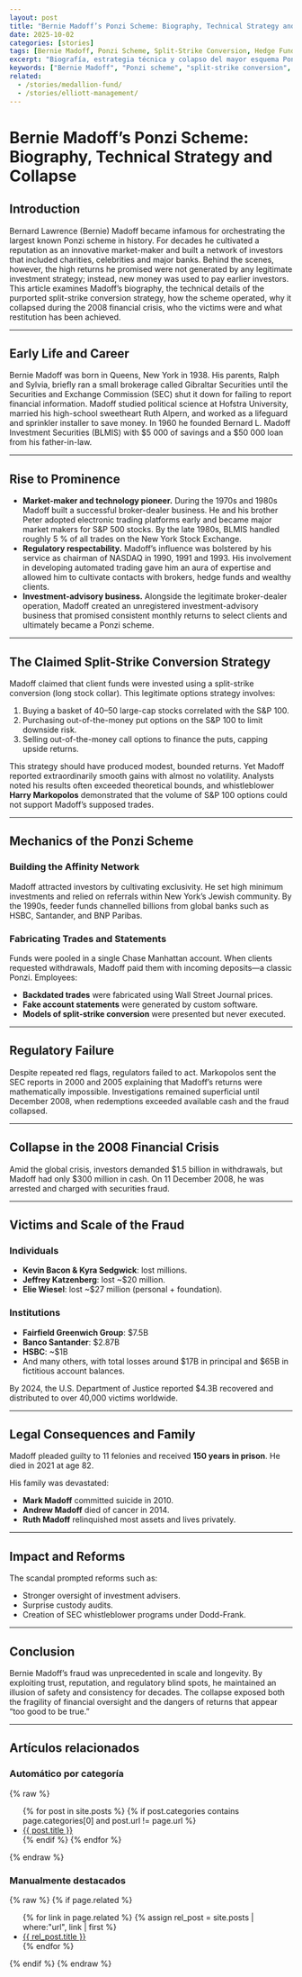 ```yaml
---
layout: post
title: "Bernie Madoff’s Ponzi Scheme: Biography, Technical Strategy and Collapse"
date: 2025-10-02
categories: [stories]
tags: [Bernie Madoff, Ponzi Scheme, Split-Strike Conversion, Hedge Funds, Fraud, SEC, 2008 Crisis]
excerpt: "Biografía, estrategia técnica y colapso del mayor esquema Ponzi de la historia. Cómo funcionaba la supuesta split-strike conversion, por qué colapsó en 2008 y quiénes fueron las víctimas."
keywords: ["Bernie Madoff", "Ponzi scheme", "split-strike conversion", "SEC failures", "2008 financial crisis", "fraud", "hedge funds"]
related:
  - /stories/medallion-fund/
  - /stories/elliott-management/
---
```


# Bernie Madoff’s Ponzi Scheme: Biography, Technical Strategy and Collapse

## Introduction
Bernard Lawrence (Bernie) Madoff became infamous for orchestrating the largest known Ponzi scheme in history. For decades he cultivated a reputation as an innovative market-maker and built a network of investors that included charities, celebrities and major banks. Behind the scenes, however, the high returns he promised were not generated by any legitimate investment strategy; instead, new money was used to pay earlier investors. This article examines Madoff’s biography, the technical details of the purported split-strike conversion strategy, how the scheme operated, why it collapsed during the 2008 financial crisis, who the victims were and what restitution has been achieved.

---

## Early Life and Career
Bernie Madoff was born in Queens, New York in 1938. His parents, Ralph and Sylvia, briefly ran a small brokerage called Gibraltar Securities until the Securities and Exchange Commission (SEC) shut it down for failing to report financial information. Madoff studied political science at Hofstra University, married his high-school sweetheart Ruth Alpern, and worked as a lifeguard and sprinkler installer to save money. In 1960 he founded Bernard L. Madoff Investment Securities (BLMIS) with $5 000 of savings and a $50 000 loan from his father-in-law.

---

## Rise to Prominence
- **Market-maker and technology pioneer.** During the 1970s and 1980s Madoff built a successful broker-dealer business. He and his brother Peter adopted electronic trading platforms early and became major market makers for S&P 500 stocks. By the late 1980s, BLMIS handled roughly 5 % of all trades on the New York Stock Exchange.  
- **Regulatory respectability.** Madoff’s influence was bolstered by his service as chairman of NASDAQ in 1990, 1991 and 1993. His involvement in developing automated trading gave him an aura of expertise and allowed him to cultivate contacts with brokers, hedge funds and wealthy clients.  
- **Investment-advisory business.** Alongside the legitimate broker-dealer operation, Madoff created an unregistered investment-advisory business that promised consistent monthly returns to select clients and ultimately became a Ponzi scheme.  

---

## The Claimed Split-Strike Conversion Strategy
Madoff claimed that client funds were invested using a split-strike conversion (long stock collar). This legitimate options strategy involves:

1. Buying a basket of 40–50 large-cap stocks correlated with the S&P 100.  
2. Purchasing out-of-the-money put options on the S&P 100 to limit downside risk.  
3. Selling out-of-the-money call options to finance the puts, capping upside returns.  

This strategy should have produced modest, bounded returns. Yet Madoff reported extraordinarily smooth gains with almost no volatility. Analysts noted his results often exceeded theoretical bounds, and whistleblower **Harry Markopolos** demonstrated that the volume of S&P 100 options could not support Madoff’s supposed trades.  

---

## Mechanics of the Ponzi Scheme

### Building the Affinity Network
Madoff attracted investors by cultivating exclusivity. He set high minimum investments and relied on referrals within New York’s Jewish community. By the 1990s, feeder funds channelled billions from global banks such as HSBC, Santander, and BNP Paribas.

### Fabricating Trades and Statements
Funds were pooled in a single Chase Manhattan account. When clients requested withdrawals, Madoff paid them with incoming deposits—a classic Ponzi. Employees:  
- **Backdated trades** were fabricated using Wall Street Journal prices.  
- **Fake account statements** were generated by custom software.  
- **Models of split-strike conversion** were presented but never executed.  

---

## Regulatory Failure
Despite repeated red flags, regulators failed to act. Markopolos sent the SEC reports in 2000 and 2005 explaining that Madoff’s returns were mathematically impossible. Investigations remained superficial until December 2008, when redemptions exceeded available cash and the fraud collapsed.

---

## Collapse in the 2008 Financial Crisis
Amid the global crisis, investors demanded $1.5 billion in withdrawals, but Madoff had only $300 million in cash. On 11 December 2008, he was arrested and charged with securities fraud.  

---

## Victims and Scale of the Fraud

### Individuals
- **Kevin Bacon & Kyra Sedgwick**: lost millions.  
- **Jeffrey Katzenberg**: lost ~$20 million.  
- **Elie Wiesel**: lost ~$27 million (personal + foundation).  

### Institutions
- **Fairfield Greenwich Group**: $7.5B  
- **Banco Santander**: $2.87B  
- **HSBC**: ~$1B  
- And many others, with total losses around $17B in principal and $65B in fictitious account balances.  

By 2024, the U.S. Department of Justice reported $4.3B recovered and distributed to over 40,000 victims worldwide.

---

## Legal Consequences and Family
Madoff pleaded guilty to 11 felonies and received **150 years in prison**. He died in 2021 at age 82.  

His family was devastated:  
- **Mark Madoff** committed suicide in 2010.  
- **Andrew Madoff** died of cancer in 2014.  
- **Ruth Madoff** relinquished most assets and lives privately.  

---

## Impact and Reforms
The scandal prompted reforms such as:  
- Stronger oversight of investment advisers.  
- Surprise custody audits.  
- Creation of SEC whistleblower programs under Dodd-Frank.  

---

## Conclusion
Bernie Madoff’s fraud was unprecedented in scale and longevity. By exploiting trust, reputation, and regulatory blind spots, he maintained an illusion of safety and consistency for decades. The collapse exposed both the fragility of financial oversight and the dangers of returns that appear “too good to be true.”  

---

## Artículos relacionados

### Automático por categoría
{% raw %}
<ul>
  {% for post in site.posts %}
    {% if post.categories contains page.categories[0] and post.url != page.url %}
      <li><a href="{{ post.url | relative_url }}">{{ post.title }}</a></li>
    {% endif %}
  {% endfor %}
</ul>
{% endraw %}

### Manualmente destacados
{% raw %}
{% if page.related %}
<ul>
  {% for link in page.related %}
    {% assign rel_post = site.posts | where:"url", link | first %}
    <li><a href="{{ rel_post.url | relative_url }}">{{ rel_post.title }}</a></li>
  {% endfor %}
</ul>
{% endif %}
{% endraw %}
